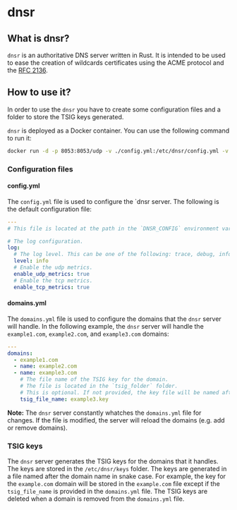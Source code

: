 # dnsr

## What is dnsr?

`dnsr` is an authoritative DNS server written in Rust. It is intended to be used to ease the creation of wildcards certificates using the ACME protocol and the [RFC 2136](https://www.rfc-editor.org/rfc/rfc2136).

## How to use it?

In order to use the `dnsr` you have to create some configuration files and a folder to store the TSIG keys generated.

`dnsr` is deployed as a Docker container. You can use the following command to run it:

```bash
docker run -d -p 8053:8053/udp -v ./config.yml:/etc/dnsr/config.yml -v ./domains.yml:/etc/dnsr/domains.yml -v ./keys:/etc/dnsr/keys ghrc.io/thibault-cne/dnsr:latest
```

### Configuration files

#### config.yml

The `config.yml` file is used to configure the `dnsr server. The following is the default configuration file:

```yaml
---
# This file is located at the path in the `DNSR_CONFIG` environment variable or in the `/etc/dnsr/config.yml` file.

# The log configuration.
log:
  # The log level. This can be one of the following: trace, debug, info, warn, error, or off.
  level: info
  # Enable the udp metrics.
  enable_udp_metrics: true
  # Enable the tcp metrics.
  enable_tcp_metrics: true
```

#### domains.yml

The `domains.yml` file is used to configure the domains that the `dnsr` server will handle. In the following example, the `dnsr` server will handle the `example1.com`, `example2.com`, and `example3.com` domains:

```yaml
---
domains:
  - example1.com
  - name: example2.com
  - name: example3.com
    # The file name of the TSIG key for the domain.
    # The file is located in the `tsig_folder` folder.
    # This is optional. If not provided, the key file will be named after the domain name in snake case.
    tsig_file_name: example3.key
```

**Note:** The `dnsr` server constantly whatches the `domains.yml` file for changes. If the file is modified, the server will reload the domains (e.g. add or remove domains).

### TSIG keys

The `dnsr` server generates the TSIG keys for the domains that it handles. The keys are stored in the `/etc/dnsr/keys` folder. The keys are generated in a file named after the domain name in snake case. For example, the key for the `example.com` domain will be stored in the `example.com` file except if the `tsig_file_name` is provided in the `domains.yml` file.
The TSIG keys are deleted when a domain is removed from the `domains.yml` file.
